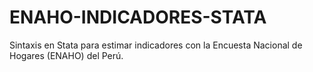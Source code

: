 # ENAHO-INDICADORES-STATA
Sintaxis en Stata para estimar indicadores con la Encuesta Nacional de Hogares (ENAHO) del Perú.
